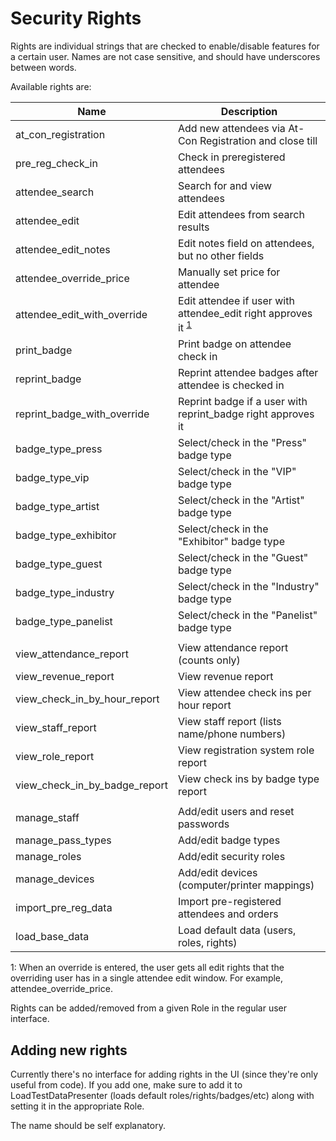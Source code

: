Security Rights
===============

Rights are individual strings that are checked to enable/disable features for a certain user. Names are not case 
sensitive, and should have underscores between words.

Available rights are:

| Name                          | Description                                                     |
|-------------------------------|-----------------------------------------------------------------|
| at_con_registration           | Add new attendees via At-Con Registration and close till        |
| pre_reg_check_in              | Check in preregistered attendees                                |
| attendee_search               | Search for and view attendees                                   |
| attendee_edit                 | Edit attendees from search results                              |
| attendee_edit_notes           | Edit notes field on attendees, but no other fields              |
| attendee_override_price       | Manually set price for attendee                                 |
| attendee_edit_with_override   | Edit attendee if user with attendee_edit right approves it <sup>[1](#footnote1)</sup>|
| print_badge                   | Print badge on attendee check in                                |
| reprint_badge                 | Reprint attendee badges after attendee is checked in            |
| reprint_badge_with_override   | Reprint badge if a user with reprint_badge right approves it    |
| badge_type_press              | Select/check in the \"Press\" badge type                        |
| badge_type_vip                | Select/check in the \"VIP\" badge type                          |
| badge_type_artist             | Select/check in the \"Artist\" badge type                       |
| badge_type_exhibitor          | Select/check in the \"Exhibitor\" badge type                    |
| badge_type_guest              | Select/check in the \"Guest\" badge type                        |
| badge_type_industry           | Select/check in the \"Industry\" badge type                     |
| badge_type_panelist           | Select/check in the \"Panelist\" badge type                     |
|                               |                                                                 |
| view_attendance_report        | View attendance report (counts only)                            |
| view_revenue_report           | View revenue report                                             |
| view_check_in_by_hour_report  | View attendee check ins per hour report                         |
| view_staff_report             | View staff report (lists name/phone numbers)                    |
| view_role_report              | View registration system role report                            |
| view_check_in_by_badge_report | View check ins by badge type report                             |
|                               |                                                                 |
| manage_staff                  | Add/edit users and reset passwords                              |
| manage_pass_types             | Add/edit badge types                                            |
| manage_roles                  | Add/edit security roles                                         |
| manage_devices                | Add/edit devices (computer/printer mappings)                    |
| import_pre_reg_data           | Import pre-registered attendees and orders                      |
| load_base_data                | Load default data (users, roles, rights)                        |


<a name="footnote1">1</a>: When an override is entered, the user gets all edit rights that the overriding user has in
a single attendee edit window. For example, attendee_override_price.

Rights can be added/removed from a given Role in the regular user interface.


Adding new rights
-----------------
Currently there's no interface for adding rights in the UI (since they're only useful from code).
If you add one, make sure to add it to LoadTestDataPresenter (loads default roles/rights/badges/etc) along
with setting it in the appropriate Role. 

The name should be self explanatory.
